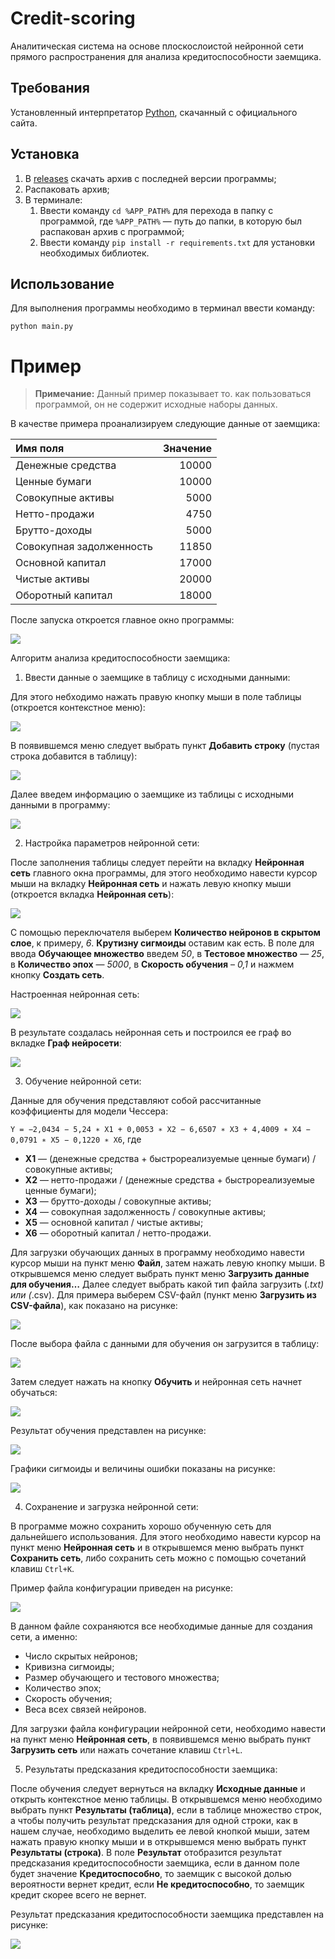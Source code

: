# Credit-scoring
Аналитическая система на основе плоскослоистой нейронной сети прямого распространения для анализа кредитоспособности заемщика.

## Требования

Установленный интерпретатор [Python](https://www.python.org/downloads/), скачанный с официального сайта.

## Установка

1. В [releases](https://github.com/snikitin-de/Credit-scoring/releases) скачать архив с последней версии программы;
2. Распаковать архив;
3. В терминале:
   1. Ввести команду `cd %APP_PATH%` для перехода в папку с программой, где `%APP_PATH%` — путь до папки, в которую был распакован архив с программой;
   2. Ввести команду `pip install -r requirements.txt` для установки необходимых библиотек.

## Использование

Для выполнения программы необходимо в терминал ввести команду:

`python main.py`

# Пример

> **Примечание:** Данный пример показывает то. как пользоваться программой, он не содержит исходные наборы данных.

В качестве примера проанализируем следующие данные от заемщика:

| Имя поля                 | Значение |
|:-------------------------|---------:|
| Денежные средства        | 10000    |
| Ценные бумаги            | 10000    |
| Совокупные активы        | 5000     |
| Нетто-продажи            | 4750     |
| Брутто-доходы            | 5000     |
| Совокупная задолженность | 11850    |
| Основной капитал         | 17000    |
| Чистые активы            | 20000    |
| Оборотный капитал        | 18000    |

После запуска откроется главное окно программы:

![](images/main_window.png)

Алгоритм анализа кредитоспособности заемщика:

1. Ввести данные о заемщике в таблицу с исходными данными:

Для этого небходимо нажать правую кнопку мыши в поле таблицы (откроется контекстное меню):

![](images/initial_data_context_menu.png)

В появившемся меню следует выбрать пункт **Добавить строку** (пустая строка добавится в таблицу):

![](images/initial_data_added_row.png)

Далее введем информацию о заемщике из таблицы с исходными данными в программу:

![](images/initial_data_filled.png)

2. Настройка параметров нейронной сети:

После заполнения таблицы следует перейти на вкладку **Нейронная сеть** главного окна программы, для этого необходимо навести курсор мыши на вкладку
**Нейронная сеть** и нажать левую кнопку мыши (откроется вкладка **Нейронная сеть**):

![](images/neural_network.png)

С помощью переключателя выберем **Количество нейронов в скрытом слое**, к примеру, *6*. **Крутизну сигмоиды** оставим как есть. В поле для ввода **Обучающее
множество** введем *50*, в **Тестовое множество** — *25*, в **Количество эпох** — *5000*, в **Скорость обучения** – *0,1* и нажмем кнопку **Создать сеть**.

Настроенная нейронная сеть:

![](images/neural_network_tuned.png)

В результате создалась нейронная сеть и построился ее граф во вкладке **Граф нейросети**:

![](images/neural_network_graph.png)

3. Обучение нейронной сети:

Данные для обучения представляют собой рассчитанные коэффициенты для модели Чессера:

`Y = −2,0434 − 5,24 ∗ X1 + 0,0053 ∗ X2 − 6,6507 ∗ X3 + 4,4009 ∗ X4 − 0,0791 ∗ X5 − 0,1220 ∗ X6`, где

* **X1** — (денежные средства + быстрореализуемые ценные бумаги) / совокупные
активы;
* **X2** — нетто-продажи / (денежные средства + быстрореализуемые ценные
бумаги);
* **X3** — брутто-доходы / совокупные активы;
* **X4** — совокупная задолженность / совокупные активы;
* **X5** — основной капитал / чистые активы;
* **X6** — оборотный капитал / нетто-продажи.

Для загрузки обучающих данных в программу необходимо навести курсор мыши на пункт меню **Файл**, затем нажать левую кнопку мыши. В открывшемся меню следует выбрать пункт меню **Загрузить данные для обучения…** Далее следует выбрать какой тип файла загрузить (*.txt) или (*.csv). Для примера выберем CSV-файл (пункт меню **Загрузить из CSV-файла**), как показано на рисунке:

![](images/file_context_menu.png)

После выбора файла с данными для обучения он загрузится в таблицу:

![](images/neural_network_loaded_data.png)

Затем следует нажать на кнопку **Обучить** и нейронная сеть начнет обучаться:

![](images/neural_network_training.png)

Результат обучения представлен на рисунке:

![](images/neural_network_trained.png)

Графики сигмоиды и величины ошибки показаны на рисунке:

![](images/neural_network_training_graph.png)

4. Сохранение и загрузка нейронной сети:

В программе можно сохранить хорошо обученную сеть для дальнейшего использования. Для этого необходимо навести курсор на пункт меню **Нейронная сеть** и в открывшемся меню выбрать пункт **Сохранить сеть**, либо сохранить сеть можно с помощью сочетаний клавиш `Ctrl+K`. 

Пример файла конфигурации приведен на рисунке:

![](images/configuration_file.png)

В данном файле сохраняются все необходимые данные для создания сети, а именно:
  * Число скрытых нейронов;
  * Кривизна сигмоиды;
  * Размер обучающего и тестового множества;
  * Количество эпох;
  * Скорость обучения;
  * Веса всех связей нейронов.

Для загрузки файла конфигурации нейронной сети, необходимо навести на пункт меню **Нейронная сеть**, в появившемся меню выбрать пункт **Загрузить сеть** или нажать сочетание клавиш `Ctrl+L`.

5. Результаты предсказания кредитоспособности заемщика:

После обучения следует вернуться на вкладку **Исходные данные** и открыть контекстное меню таблицы. В открывшемся меню необходимо выбрать пункт **Результаты (таблица)**, если в таблице множество строк, а чтобы получить результат предсказания для одной строки, как в нашем случае, необходимо выделить ее левой кнопкой мыши, затем нажать правую кнопку мыши и в открывшемся меню выбрать пункт **Результаты (строка)**. В поле **Результат** отобразится результат предсказания кредитоспособности заемщика, если в данном поле будет значение **Кредитоспособно**, то заемщик с высокой долью вероятности вернет кредит, если **Не кредитоспособно**, то заемщик кредит скорее всего не вернет.

Результат предсказания кредитоспособности заемщика представлен на рисунке:

![](images/neural_network_prediction_result.png)
